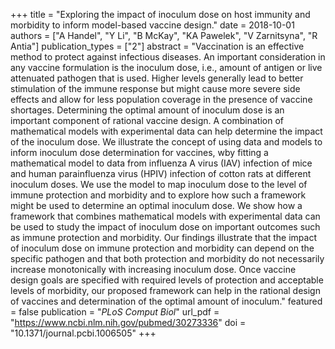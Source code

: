 +++
title = "Exploring the impact of inoculum dose on host immunity and morbidity to inform model-based vaccine design."
date = 2018-10-01
authors = ["A Handel", "Y Li", "B McKay", "KA Pawelek", "V Zarnitsyna", "R Antia"]
publication_types = ["2"]
abstract = "Vaccination is an effective method to protect against infectious diseases. An important consideration in any vaccine formulation is the inoculum dose, i.e., amount of antigen or live attenuated pathogen that is used. Higher levels generally lead to better stimulation of the immune response but might cause more severe side effects and allow for less population coverage in the presence of vaccine shortages. Determining the optimal amount of inoculum dose is an important component of rational vaccine design. A combination of mathematical models with experimental data can help determine the impact of the inoculum dose. We illustrate the concept of using data and models to inform inoculum dose determination for vaccines, wby fitting a mathematical model to data from influenza A virus (IAV) infection of mice and human parainfluenza virus (HPIV) infection of cotton rats at different inoculum doses. We use the model to map inoculum dose to the level of immune protection and morbidity and to explore how such a framework might be used to determine an optimal inoculum dose. We show how a framework that combines mathematical models with experimental data can be used to study the impact of inoculum dose on important outcomes such as immune protection and morbidity. Our findings illustrate that the impact of inoculum dose on immune protection and morbidity can depend on the specific pathogen and that both protection and morbidity do not necessarily increase monotonically with increasing inoculum dose. Once vaccine design goals are specified with required levels of protection and acceptable levels of morbidity, our proposed framework can help in the rational design of vaccines and determination of the optimal amount of inoculum."
featured = false
publication = "*PLoS Comput Biol*"
url_pdf = "https://www.ncbi.nlm.nih.gov/pubmed/30273336"
doi = "10.1371/journal.pcbi.1006505"
+++

